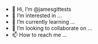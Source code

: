 - 👋 Hi, I’m @jamesgittests
- 👀 I’m interested in ...
- 🌱 I’m currently learning ...
- 💞️ I’m looking to collaborate on ...
- 📫 How to reach me ...
